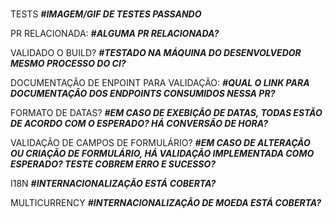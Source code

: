 # <Feature Title/>

TESTS
**_#IMAGEM/GIF DE TESTES PASSANDO_**

PR RELACIONADA:
**_#ALGUMA PR RELACIONADA?_**

VALIDADO O BUILD?
**_#TESTADO NA MÁQUINA DO DESENVOLVEDOR MESMO PROCESSO DO CI?_**

DOCUMENTAÇÃO DE ENPOINT PARA VALIDAÇÃO:
**_#QUAL O LINK PARA DOCUMENTAÇÃO DOS ENDPOINTS CONSUMIDOS NESSA PR?_**

FORMATO DE DATAS?
**_#EM CASO DE EXEBIÇÃO DE DATAS, TODAS ESTÃO DE ACORDO COM O ESPERADO? HÁ CONVERSÃO DE HORA?_**

VALIDAÇÃO DE CAMPOS DE FORMULÁRIO?
**_#EM CASO DE ALTERAÇÃO OU CRIAÇÃO DE FORMULÁRIO, HÁ VALIDAÇÃO IMPLEMENTADA COMO ESPERADO? TESTE COBREM ERRO E SUCESSO?_**

I18N
**_#INTERNACIONALIZAÇÃO ESTÁ COBERTA?_**

MULTICURRENCY
**_#INTERNACIONALIZAÇÃO DE MOEDA ESTÁ COBERTA?_**
